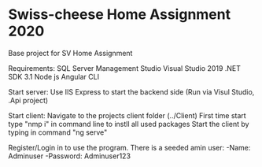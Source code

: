 # Swiss-cheese Home Assignment 2020

Base project for SV Home Assignment

Requirements:
SQL Server Management Studio
Visual Studio 2019
.NET SDK 3.1
Node js
Angular CLI



Start server:
Use IIS Express to start the backend side (Run via Visul Studio, .Api project)

Start client:
Navigate to the projects client folder (../Client)
First time start type "nmp i" in command line to instll all used packages
Start the client by typing in command "ng serve"


Register/Login in to use the program.
There is a seeded amin user:
  -Name: Adminuser
  -Password: Adminuser123
